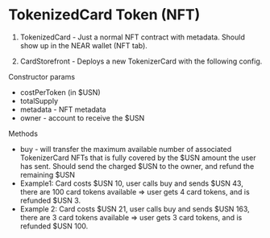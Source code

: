 # TokenizedCard Token (NFT)

1. TokenizedCard - Just a normal NFT contract with metadata. Should show up in the NEAR wallet (NFT tab).

2. CardStorefront - Deploys a new TokenizerCard with the following config.

Constructor params
* costPerToken (in $USN)
* totalSupply
* metadata - NFT metadata
* owner - account to receive the $USN
  
Methods 
* buy - will transfer the maximum available number of associated TokenizerCard NFTs that is fully covered by the $USN amount the user has sent. Should send the charged $USN to the owner, and refund the remaining $USN 
* Example1: Card costs $USN 10, user calls buy and sends $USN 43, there are 100 card tokens available => user gets 4 card tokens, and is refunded $USN 3. 
* Example 2: Card costs $USN 21, user calls buy and sends $USN 163, there are 3 card tokens available => user gets 3 card tokens, and is refunded $USN 100.
